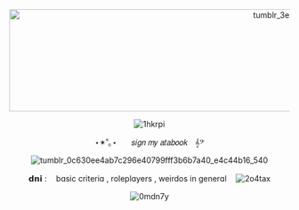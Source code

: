<div id="header" align="center">  
   
<img width="1280" height="184" alt="tumblr_3eee5144dabaff2e1fc65a0c09764c40_fc73bf7f_1280 (1)" src="https://github.com/user-attachments/assets/9889eb26-d780-4663-b3e1-6b6c5d10340c" />

![1hkrpi](https://github.com/user-attachments/assets/6f6ed137-386a-4ae2-9923-1ba0e15dec83)

⋆✴︎˚｡⋆ㅤㅤ𝑠𝑖𝑔𝑛 𝑚𝑦 𝑎𝑡𝑎𝑏𝑜𝑜𝑘ㅤ𝄞𝄢

![tumblr_0c630ee4ab7c296e40799fff3b6b7a40_e4c44b16_540](https://github.com/user-attachments/assets/ea979294-691d-443a-9232-ad32d22cc764)


𝗱𝗻𝗶 : ㅤbɑsic criteriɑ , roleplɑyers , weirdos in generɑlㅤ ![2o4tax](https://github.com/user-attachments/assets/5e1e4ee3-c7e3-4b38-b7ec-9247352e7ffa)



![0mdn7y](https://github.com/user-attachments/assets/0a843ea8-9d35-4de6-b640-42dac3b1bbb9)

 ㅤ ㅤㅤ

 














